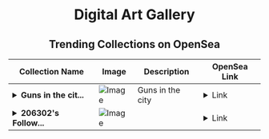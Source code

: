 <div align="center">

# Digital Art Gallery

## Trending Collections on OpenSea

| Collection Name                       | Image                                                                                     | Description                       | OpenSea Link                                                                                          |
|---------------------------------------|-------------------------------------------------------------------------------------------|-----------------------------------|--------------------------------------------------------------------------------------------------------|
| **<details><summary>Guns in the cit...</summary>Guns in the city</details>** | ![Image](https://i.seadn.io/s/raw/files/fb89f9d5cd3edd7e4b4c792ee3dcaad3.jpg?w=500&auto=format?w=200&auto=format) | Guns in the city | <details><summary>Link</summary>[Guns in the city](https://opensea.io/collection/guns-in-the-city)</details> |
| **<details><summary>206302's Follow...</summary>206302's Follower</details>** | ![Image](https://i.seadn.io/s/raw/files/19f9f090920392cc3650cbdf4361755b.png?w=500&auto=format?w=200&auto=format) |  | <details><summary>Link</summary>[206302's Follower](https://opensea.io/collection/206302-s-follower)</details> |

</div>